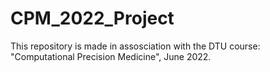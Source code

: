 # CPM_2022_Project

This repository is made in assosciation with the DTU course: "Computational Precision Medicine", June 2022. 